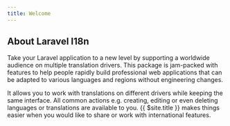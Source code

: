 ```yaml
---
title: Welcome
---
```


About Laravel I18n
--------------------------------------------------------------------------------

Take your Laravel application to a new level by supporting a 
worldwide audience on multiple translation drivers. This package 
is jam-packed with features to help people rapidly build professional 
web applications that can be adapted to various languages and regions 
without engineering changes.

It allows you to work with translations on different drivers while 
keeping the same interface. All common actions e.g. creating, editing 
or even deleting languages or translations are available to you. 
{{ $site.title }} makes things easier when you would like to share 
or work with international features.
